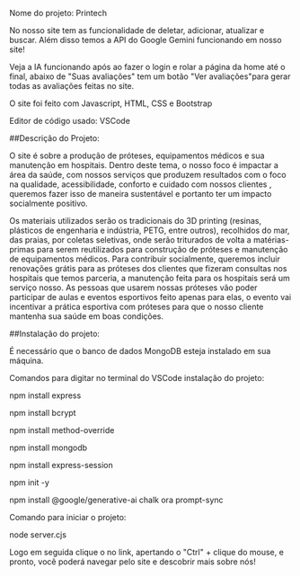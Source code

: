 Nome do projeto: Printech

No nosso site tem as funcionalidade de deletar, adicionar, atualizar e buscar. Além disso temos a API do Google Gemini funcionando em nosso site! 

Veja a IA funcionando após ao fazer o login e rolar a página da home até o final, abaixo de "Suas avaliações" tem um botão "Ver avaliações"para gerar todas as avaliações feitas no site.

O site foi feito com Javascript, HTML, CSS e Bootstrap

Editor de código usado: VSCode



##Descrição do Projeto:

O site é sobre a produção de próteses, equipamentos médicos e sua manutenção em hospitais.
Dentro deste tema, o nosso foco é impactar a área da saúde, com nossos serviços que produzem resultados com o foco na qualidade, acessibilidade, conforto e cuidado com nossos clientes , 
queremos fazer isso de maneira sustentável e portanto ter um impacto socialmente positivo.


Os materiais utilizados serão os tradicionais do 3D printing (resinas, plásticos de engenharia e indústria, PETG, entre outros), 
recolhidos do mar, das praias, por coletas seletivas, onde serão triturados de volta a matérias-primas para serem reutilizados para construção de próteses e manutenção de equipamentos médicos. 
Para contribuir socialmente, queremos incluir renovações grátis para as próteses dos clientes que fizeram consultas nos hospitais que temos parceria, 
a manutenção feita para os hospitais será um serviço nosso. As pessoas que usarem nossas próteses vão poder participar de aulas e eventos esportivos feito apenas para elas, 
o evento vai incentivar a prática esportiva com próteses para que o nosso cliente mantenha sua saúde em boas condições.



##Instalação do projeto:

É necessário que o banco de dados MongoDB esteja instalado em sua máquina.

Comandos para digitar no terminal do VSCode instalação do projeto:

npm install express

npm install bcrypt

npm install method-override

npm install mongodb

npm install express-session

npm init -y

npm install @google/generative-ai chalk ora prompt-sync

Comando para iniciar o projeto:

node server.cjs

Logo em seguida clique o no link, apertando o "Ctrl" + clique do mouse, e pronto, você poderá navegar pelo site e descobrir mais sobre nós!



